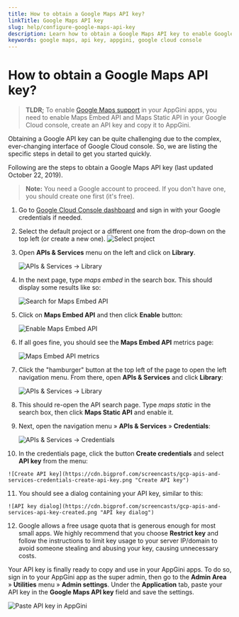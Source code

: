 ```yaml
---
title: How to obtain a Google Maps API key?
linkTitle: Google Maps API key
slug: help/configure-google-maps-api-key
description: Learn how to obtain a Google Maps API key to enable Google Maps support in your AppGini apps.
keywords: google maps, api key, appgini, google cloud console
---
```


# How to obtain a Google Maps API key?

> **TLDR;** To enable [Google Maps support](application-features/input-types.md#google-map) in your AppGini apps, you need to enable Maps Embed API and Maps 
> Static API in your Google Cloud console, create an API key and copy it to AppGini.

Obtaining a Google API key can be quite challenging due to the complex, ever-changing interface of 
Google Cloud console. So, we are listing the specific steps in detail to get you started quickly.

Following are the steps to obtain a Google Maps API key (last updated October 22, 2019).

> **Note:** You need a Google account to proceed. If you don't have one, you should create one first (it's free).

1. Go to [Google Cloud Console dashboard](https://console.cloud.google.com/home/dashboard) and sign in with your Google credentials if needed.

2. Select the default project or a different one from the drop-down on the top left (or create a new one). 
     ![Select project](https://cdn.bigprof.com/screencasts/google-cloud-platform-dashboard-with-default-project-selected.png "Select project")

3. Open **APIs & Services** menu on the left and click on **Library**. 

    ![APIs & Services -> Library](https://cdn.bigprof.com/screencasts/gcp-apis-and-services-menu-library.png "APIs & Services -> Library")

4. In the next page, type *maps embed* in the search box. This should display some results like so: 

	![Search for Maps Embed API](https://cdn.bigprof.com/screencasts/gcp-api-library-search-for-maps-embed.png "Search for Maps Embed API")

5. Click on **Maps Embed API** and then click **Enable** button: 

	![Enable Maps Embed API](https://cdn.bigprof.com/screencasts/gcp-api-library-maps-embed-api-enable.png "Enable Maps Embed API")

6. If all goes fine, you should see the **Maps Embed API** metrics page: 

    ![Maps Embed API metrics](https://cdn.bigprof.com/screencasts/gcp-maps-embed-api-metrics.png "Maps Embed API metrics")

7. Click the "hamburger" button at the top left of the page to open the left navigation menu. From there, open **APIs & Services** and click **Library**: 

	![APIs & Services -> Library](https://cdn.bigprof.com/screencasts/gcp-maps-embed-api-navmenu-apis-and-services-library.png "APIs & Services -> Library")

8.  This should re-open the API search page. Type *maps static* in the search box, then click **Maps Static API** and enable it.

9.  Next, open the navigation menu » **APIs & Services** » **Credentials**: 

	![APIs & Services -> Credentials](https://cdn.bigprof.com/screencasts/gcp-apis-and-services-credentials-menu.png "APIs & Services -> Credentials")

10.  In the credentials page, click the button **Create credentials** and select **API key** from the menu: 

	![Create API key](https://cdn.bigprof.com/screencasts/gcp-apis-and-services-credentials-create-api-key.png "Create API key")

11.  You should see a dialog containing your API key, similar to this: 
    
	![API key dialog](https://cdn.bigprof.com/screencasts/gcp-apis-and-services-api-key-created.png "API key dialog")

12. Google allows a free usage quota that is generous enough for most small apps. We highly recommend that you choose 
    **Restrict key** and follow the instructions to limit key usage to your server IP/domain to avoid someone stealing 
	and abusing your key, causing unnecessary costs.

Your API key is finally ready to copy and use in your AppGini apps. To do so, sign in to your AppGini app as the super admin, 
then go to the **Admin Area** » **Utilities** menu » **Admin settings**. Under the **Application** tab, paste your API key in the
**Google Maps API key** field and save the settings.

![Paste API key in AppGini](https://cdn.bigprof.com/images/google-maps-api-key-setting.png "Paste API key in AppGini")

